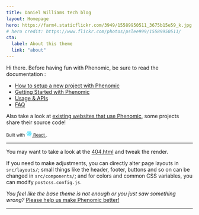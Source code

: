 ```yaml
---
title: Daniel Williams tech blog
layout: Homepage
hero: https://farm4.staticflickr.com/3949/15589950511_3675b15e59_k.jpg
# hero credit: https://www.flickr.com/photos/pslee999/15589950511/
cta:
  label: About this theme
  link: "about"
---
```


Hi there. Before having fun with Phenomic, be sure to read the documentation :

* [How to setup a new project with Phenomic](https://phenomic.io/docs/setup/)
* [Getting Started with Phenomic](https://phenomic.io/docs/getting-started/)
* [Usage & APIs](https://phenomic.io/docs/usage/)
* [FAQ](https://phenomic.io/docs/faq/)

Also take a look at
[existing websites that use Phenomic](https://phenomic.io/showcase/),
some projects share their source code!

<!-- demo to show you that you can use "assets" folder -->
<small>
  Built with
  <a href="https://facebook.github.io/react/">
    <img alt="" src="assets/react.svg" width="16" height="16" />
    React
  </a>.
</small>

---

You may want to take a look at the [404.html](/404.html) and tweak the render.

If you need to make adjustments, you can directly alter page layouts in
``src/layouts/``;
small things like the header, footer, buttons and so on can be changed in
``src/components/``;
and for colors and common CSS variables, you can modify ``postcss.config.js``.

_You feel like the base theme is not enough or you just saw something wrong?_
[Please help us make Phenomic better!](https://phenomic.io/contributing/)

---
